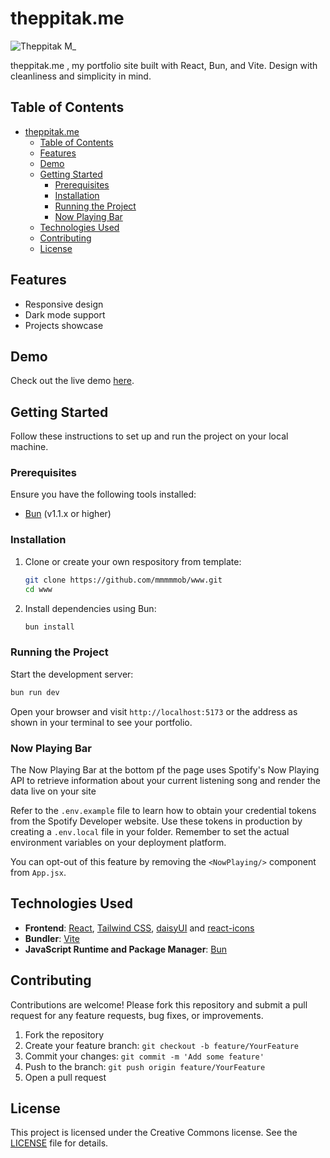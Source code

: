 # theppitak.me

![Theppitak M_](https://github.com/mmmmmob/me.theppitak/assets/141404845/29d12b14-2540-4953-9c58-075005d9442d)

theppitak.me , my portfolio site built with React, Bun, and Vite. Design with cleanliness and simplicity in mind.

## Table of Contents

- [theppitak.me](#theppitakme)
  - [Table of Contents](#table-of-contents)
  - [Features](#features)
  - [Demo](#demo)
  - [Getting Started](#getting-started)
    - [Prerequisites](#prerequisites)
    - [Installation](#installation)
    - [Running the Project](#running-the-project)
    - [Now Playing Bar](#now-playing-bar)
  - [Technologies Used](#technologies-used)
  - [Contributing](#contributing)
  - [License](#license)

## Features

- Responsive design
- Dark mode support
- Projects showcase

## Demo

Check out the live demo [here](https://theppitak.me).

## Getting Started

Follow these instructions to set up and run the project on your local machine.

### Prerequisites

Ensure you have the following tools installed:

- [Bun](https://bun.sh/) (v1.1.x or higher)

### Installation

1. Clone or create your own respository from template:

   ```sh
   git clone https://github.com/mmmmmob/www.git
   cd www
   ```

2. Install dependencies using Bun:

   ```sh
   bun install
   ```

### Running the Project

Start the development server:

```sh
bun run dev
```

Open your browser and visit `http://localhost:5173` or the address as shown in your terminal to see your portfolio.

### Now Playing Bar

The Now Playing Bar at the bottom pf the page uses Spotify's Now Playing API to retrieve information about your current listening song and render the data live on your site

Refer to the `.env.example` file to learn how to obtain your credential tokens from the Spotify Developer website. Use these tokens in production by creating a `.env.local` file in your folder. Remember to set the actual environment variables on your deployment platform.

You can opt-out of this feature by removing the `<NowPlaying/>` component from `App.jsx`.

## Technologies Used

- **Frontend**: [React](https://react.dev/), [Tailwind CSS](https://tailwindcss.com/), [daisyUI](https://daisyui.com/) and [react-icons](https://react-icons.github.io/react-icons/)
- **Bundler**: [Vite](https://vitejs.dev/)
- **JavaScript Runtime and Package Manager**: [Bun](https://bun.sh/)

## Contributing

Contributions are welcome! Please fork this repository and submit a pull request for any feature requests, bug fixes, or improvements.

1. Fork the repository
2. Create your feature branch: `git checkout -b feature/YourFeature`
3. Commit your changes: `git commit -m 'Add some feature'`
4. Push to the branch: `git push origin feature/YourFeature`
5. Open a pull request

## License

This project is licensed under the Creative Commons license. See the [LICENSE](LICENSE) file for details.
